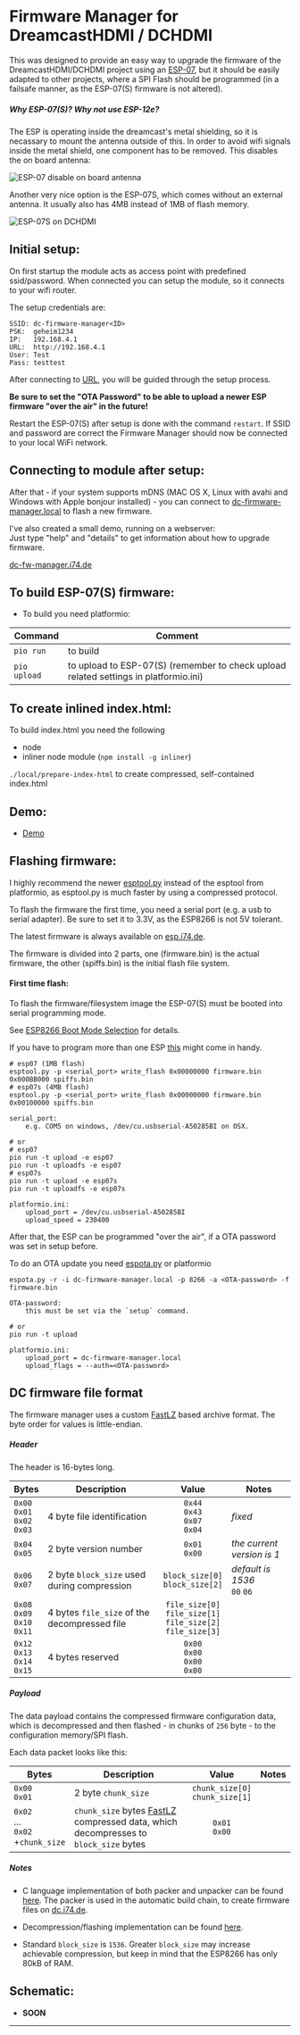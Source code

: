 # Firmware Manager for DreamcastHDMI / DCHDMI

This was designed to provide an easy way to upgrade the firmware of the DreamcastHDMI/DCHDMI project using an [ESP-07][esp07], but it should be easily adapted to other projects, where a SPI Flash should be programmed (in a failsafe manner, as the ESP-07(S) firmware is not altered).

##### Why ESP-07(S)? Why not use ESP-12e?

The ESP is operating inside the dreamcast's metal shielding, so it is necassary to mount the antenna outside of this. In order to avoid wifi signals inside the metal shield, one component has to be removed. This disables the on board antenna:

![ESP-07 disable on board antenna](https://raw.githubusercontent.com/chriz2600/FirmwareManager/master/misc/ESP-07.jpg)

Another very nice option is the ESP-07S, which comes without an external antenna. It usually also has 4MB instead of 1MB of flash memory.

![ESP-07S on DCHDMI](https://raw.githubusercontent.com/chriz2600/FirmwareManager/master/misc/esp07s_2.jpg)

## Initial setup:

On first startup the module acts as access point with predefined ssid/password. When connected you can setup the module, so it connects to your wifi router. 

The setup credentials are:

```
SSID: dc-firmware-manager<ID>
PSK:  geheim1234
IP:   192.168.4.1
URL:  http://192.168.4.1
User: Test
Pass: testtest
```

After connecting to [URL](http://192.168.4.1), you will be guided through the setup process.

**Be sure to set the "OTA Password" to be able to upload a newer ESP firmware "over the air" in the future!**

Restart the ESP-07(S) after setup is done with the command `restart`. If SSID and password are correct the Firmware Manager should now be connected to your local WiFi network.

## Connecting to module after setup:

After that - if your system supports mDNS (MAC OS X, Linux with avahi and Windows with Apple bonjour installed) - you can connect to [dc-firmware-manager.local][dcfwm] to flash a new firmware.

I've also created a small demo, running on a webserver:   
Just type "help" and "details" to get information about how to upgrade firmware.

[dc-fw-manager.i74.de][dcfwdemo]

## To build ESP-07(S) firmware:

- To build you need platformio:

| Command | Comment |
|-|-|
| `pio run` | to build |
| `pio upload` | to upload to ESP-07(S) (remember to check upload related settings in platformio.ini) |

## To create inlined index.html:

To build index.html you need the following

- node
- inliner node module (`npm install -g inliner`)

`./local/prepare-index-html` to create compressed, self-contained index.html

## Demo:

- [Demo][dcfwdemo]

## Flashing firmware:

I highly recommend the newer [esptool.py](https://github.com/espressif/esptool) instead of the esptool from platformio, as esptool.py is much faster by using a compressed protocol.

To flash the firmware the first time, you need a serial port (e.g. a usb to serial adapter). Be sure to set it to 3.3V, as the ESP8266 is not 5V tolerant.

The latest firmware is always available on [esp.i74.de](https://esp.i74.de/master/).

The firmware is divided into 2 parts, one (firmware.bin) is the actual firmware, the other (spiffs.bin) is the initial flash file system.

#### First time flash:

To flash the firmware/filesystem image the ESP-07(S) must be booted into serial programming mode.

See [ESP8266 Boot Mode Selection](https://github.com/espressif/esptool/wiki/ESP8266-Boot-Mode-Selection) for details.

If you have to program more than one ESP [this](https://www.tindie.com/products/petl/esp12-programmer-board-with-pogo-pins/) might come in handy.

```
# esp07 (1MB flash) 
esptool.py -p <serial_port> write_flash 0x00000000 firmware.bin 0x000BB000 spiffs.bin
# esp07s (4MB flash)
esptool.py -p <serial_port> write_flash 0x00000000 firmware.bin 0x00100000 spiffs.bin

serial_port: 
    e.g. COM5 on windows, /dev/cu.usbserial-A50285BI on OSX.

# or 
# esp07
pio run -t upload -e esp07
pio run -t uploadfs -e esp07
# esp07s
pio run -t upload -e esp07s
pio run -t uploadfs -e esp07s

platformio.ini:
    upload_port = /dev/cu.usbserial-A50285BI
    upload_speed = 230400
```

After that, the ESP can be programmed "over the air", if a OTA password was set in setup before.

To do an OTA update you need [espota.py](https://github.com/esp8266/Arduino/blob/master/tools/espota.py) or platformio

```
espota.py -r -i dc-firmware-manager.local -p 8266 -a <OTA-password> -f firmware.bin

OTA-password:
    this must be set via the `setup` command.

# or
pio run -t upload

platformio.ini:
    upload_port = dc-firmware-manager.local
    upload_flags = --auth=<OTA-password>
```

## DC firmware file format

The firmware manager uses a custom [FastLZ][fastlz] based archive format. The byte order for values is little-endian.

##### Header

The header is 16-bytes long.

| Bytes | Description | Value | Notes |
| - | - |:-:| - |
| `0x00`<br>`0x01`<br>`0x02`<br>`0x03` | 4 byte file identification | `0x44`<br>`0x43`<br>`0x07`<br>`0x04` | *fixed* |
| `0x04`<br>`0x05` | 2 byte version number | `0x01`<br>`0x00` | *the current version is 1* |
| `0x06`<br>`0x07` | 2 byte `block_size` used during compression | `block_size[0]`<br>`block_size[2]` | *default is 1536*<br>`00` `06` |
| `0x08`<br>`0x09`<br>`0x10`<br>`0x11` | 4 bytes `file_size` of the decompressed file | `file_size[0]`<br>`file_size[1]`<br>`file_size[2]`<br>`file_size[3]` |   |
| `0x12`<br>`0x13`<br>`0x14`<br>`0x15` | 4 bytes reserved | `0x00`<br>`0x00`<br>`0x00`<br>`0x00` |   |

##### Payload

The data payload contains the compressed firmware configuration data, which is decompressed and then flashed - in chunks of `256` byte - to the configuration memory/SPI flash.

Each data packet looks like this:

| Bytes | Description | Value | Notes |
| - | - |:-:| - |
| `0x00`<br>`0x01` | 2 byte `chunk_size` | `chunk_size[0]`<br>`chunk_size[1]` |   |
| `0x02`<br>...<br>`0x02`<br>+`chunk_size` | `chunk_size` bytes [FastLZ][fastlz] compressed data, which decompresses to `block_size` bytes | `0x01`<br>`0x00` |   |

##### Notes

- C language implementation of both packer and unpacker can be found [here](https://github.com/chriz2600/FirmwareManager/tree/master/firmware-utils). The packer is used in the automatic build chain, to create firmware files on [dc.i74.de](https://dc.i74.de).

- Decompression/flashing implementation can be found [here](https://github.com/chriz2600/FirmwareManager/blob/master/src/FlashTask.h).

- Standard `block_size` is `1536`. Greater `block_size` may increase achievable compression, but keep in mind that the ESP8266 has only 80kB of RAM.

## Schematic:

- **SOON**

----

[dcfwdemo]: http://dc-fw-manager.i74.de/
[esp07]: https://www.esp8266.com/wiki/doku.php?id=esp8266-module-family#esp-07
[dcfwm]: http://dc-firmware-manager.local
[fastlz]: https://github.com/ariya/FastLZ